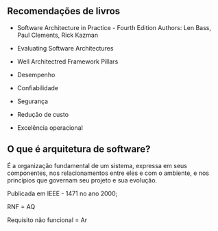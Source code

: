 
## Recomendações de livros


- Software Architecture in Practice - Fourth Edition
Authors: Len Bass, Paul Clements, Rick Kazman

- Evaluating Software Architectures
- Well Architectred Framework Pillars

- Desempenho
- Confiabilidade
- Segurança
- Redução de custo
- Excelência operacional 


## O que é arquitetura de software?

É a organização fundamental de um sistema, expressa em seus componentes, nos relacionamentos entre eles e com o ambiente, e nos princípios que governam seu projeto e sua evolução.

Publicada em IEEE - 1471 no ano 2000;

RNF = AQ

Requisito não funcional = Ar

